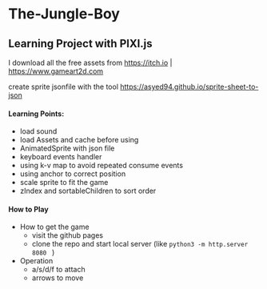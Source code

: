 # The-Jungle-Boy

## Learning Project with PIXI.js

I download all the free assets from https://itch.io | https://www.gameart2d.com

create sprite jsonfile with the tool https://asyed94.github.io/sprite-sheet-to-json

#### Learning Points:

- load sound
- load Assets and cache before using
- AnimatedSprite with json file
- keyboard events handler
- using k-v map to avoid repeated consume events
- using anchor to correct position
- scale sprite to fit the game
- zIndex and sortableChildren to sort order

#### How to Play

- How to get the game
  - visit the github pages
  - clone the repo and start local server (like `python3 -m http.server 8080 ` )
- Operation
  - a/s/d/f to attach
  - arrows to move
